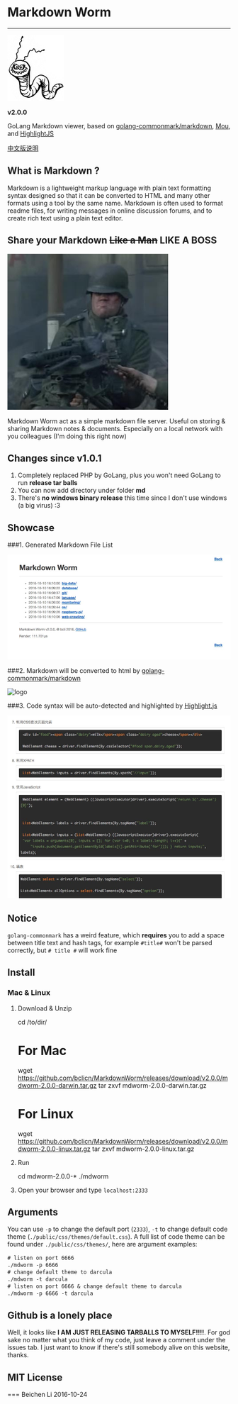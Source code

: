 # Markdown Worm #

---

![logo](public/img/logo.jpg)

__v2.0.0__

GoLang Markdown viewer, based on [golang-commonmark/markdown](https://github.com/golang-commonmark/markdown), 
[Mou](http://25.io/mou/), and [HighlightJS](https://highlightjs.org/)

[中文版说明](README_CN.md)

## What is Markdown ?

Markdown is a lightweight markup language with plain text formatting syntax designed so that it can be converted to HTML and many other formats using a tool by the same name. Markdown is often used to format readme files, for writing messages in online discussion forums, and to create rich text using a plain text editor.

## Share your Markdown ~~Like a Man~~ LIKE A BOSS

![boss](public/img/like-a-boss.jpg)

Markdown Worm act as a simple markdown file server.
Useful on storing & sharing Markdown notes & documents. Especially on a local network with
you colleagues (I'm doing this right now) 

## Changes since v1.0.1

1. Completely replaced PHP by GoLang, plus you won't need GoLang to run __release tar balls__
2. You can now add directory under folder __md__
3. There's __no windows binary release__ this time since I don't use windows (a big virus) :3

## Showcase
###1. Generated Markdown File List

![logo](public/img/showcase-1.jpg)

###2. Markdown will be converted to html by [golang-commonmark/markdown](https://github.com/golang-commonmark/markdown)


![logo](public/img/showcase-2.png)

###3. Code syntax will be auto-detected and highlighted by [Highlight.js](https://highlightjs.org/)

![logo](public/img/showcase-3.jpg)

## Notice

`golang-commonmark` has a weird feature, which __requires__ you to add a space between
title text and hash tags, for example `#title#` won't be parsed correctly, but
`# title #` will work fine

## Install

### Mac & Linux

1. Download & Unzip

    cd /to/dir/
    # For Mac
    wget https://github.com/bclicn/MarkdownWorm/releases/download/v2.0.0/mdworm-2.0.0-darwin.tar.gz
    tar zxvf mdworm-2.0.0-darwin.tar.gz
    
    # For Linux
    wget https://github.com/bclicn/MarkdownWorm/releases/download/v2.0.0/mdworm-2.0.0-linux.tar.gz
    tar zxvf mdworm-2.0.0-linux.tar.gz
    
    
2. Run
    
   cd mdworm-2.0.0-*
   ./mdworm
   
3. Open your browser and type `localhost:2333`

## Arguments

You can use `-p` to change the default port (`2333`), `-t` to change default code theme (`./public/css/themes/default.css`).
A full list of code theme can be found under `./public/css/themes/`, here are argument examples:

    # listen on port 6666
    ./mdworm -p 6666
    # change default theme to darcula
    ./mdworm -t darcula
    # listen on port 6666 & change default theme to darcula
    ./mdworm -p 6666 -t darcula

## Github is a lonely place

Well, it looks like __I AM JUST RELEASING
TARBALLS TO MYSELF!!!!__. For god sake no matter what you think of my code, just leave 
a comment under the issues tab. I just want to know if there's still somebody alive
on this website, thanks.

## MIT License

===
Beichen Li 2016-10-24
